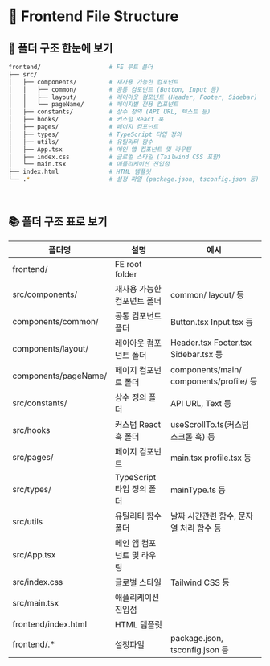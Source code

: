 # 📂 Frontend File Structure

## 👀 폴더 구조 한눈에 보기

```bash
frontend/                   # FE 루트 폴더
├── src/
│   ├── components/         # 재사용 가능한 컴포넌트
│   │   ├── common/         # 공통 컴포넌트 (Button, Input 등)
│   │   ├── layout/         # 레이아웃 컴포넌트 (Header, Footer, Sidebar)
│   │   └── pageName/       # 페이지별 전용 컴포넌트
│   ├── constants/          # 상수 정의 (API URL, 텍스트 등)
│   ├── hooks/              # 커스텀 React 훅
│   ├── pages/              # 페이지 컴포넌트
│   ├── types/              # TypeScript 타입 정의
│   ├── utils/              # 유틸리티 함수
│   ├── App.tsx             # 메인 앱 컴포넌트 및 라우팅
│   ├── index.css           # 글로벌 스타일 (Tailwind CSS 포함)
│   └── main.tsx            # 애플리케이션 진입점
├── index.html              # HTML 템플릿
└── .*                      # 설정 파일 (package.json, tsconfig.json 등)
```

<br>

## 📚 폴더 구조 표로 보기

|폴더명|설명|예시|
|---|-----|-----|
|frontend/|FE root folder||
|src/components/|재사용 가능한 컴포넌트 폴더|common/ layout/ 등|
|components/common/|공통 컴포넌트 폴더|Button.tsx Input.tsx 등|
|components/layout/|레이아웃 컴포넌트 폴더|Header.tsx Footer.tsx Sidebar.tsx 등|
|components/pageName/|페이지 컴포넌트 폴더|components/main/ components/profile/ 등|
|src/constants/|상수 정의 폴더|API URL, Text 등|
|src/hooks|커스텀 React 훅 폴더|useScrollTo.ts(커스텀 스크롤 훅) 등|
|src/pages/|페이지 컴포넌트|main.tsx profile.tsx 등|
|src/types/|TypeScript 타입 정의 폴더|mainType.ts 등|
|src/utils|유틸리티 함수 폴더|날짜 시간관련 함수, 문자열 처리 함수 등|
|src/App.tsx|메인 앱 컴포넌트 및 라우팅||
|src/index.css|글로벌 스타일|Tailwind CSS 등|
|src/main.tsx|애플리케이션 진입점||
|frontend/index.html|HTML 템플릿||
|frontend/.*|설정파일|package.json, tsconfig.json 등|
